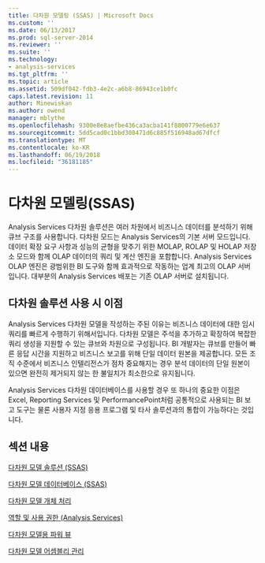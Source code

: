 ```yaml
---
title: 다차원 모델링 (SSAS) | Microsoft Docs
ms.custom: ''
ms.date: 06/13/2017
ms.prod: sql-server-2014
ms.reviewer: ''
ms.suite: ''
ms.technology:
- analysis-services
ms.tgt_pltfrm: ''
ms.topic: article
ms.assetid: 509df042-fdb3-4e2c-a6b8-86943ce1b0fc
caps.latest.revision: 11
author: Minewiskan
ms.author: owend
manager: mblythe
ms.openlocfilehash: 9300e8e8aefbe436ca3acba141f8800779e6e637
ms.sourcegitcommit: 5dd5cad0c1bbd308471d6c885f516948ad67dfcf
ms.translationtype: MT
ms.contentlocale: ko-KR
ms.lasthandoff: 06/19/2018
ms.locfileid: "36181185"
---
```

# <a name="multidimensional-modeling-ssas"></a>다차원 모델링(SSAS)
  Analysis Services 다차원 솔루션은 여러 차원에서 비즈니스 데이터를 분석하기 위해 큐브 구조를 사용합니다. 다차원 모드는 Analysis Services의 기본 서버 모드입니다. 데이터 확장 요구 사항과 성능의 균형을 맞추기 위한 MOLAP, ROLAP 및 HOLAP 저장소 모드와 함께 OLAP 데이터의 쿼리 및 계산 엔진을 포함합니다. Analysis Services OLAP 엔진은 광범위한 BI 도구와 함께 효과적으로 작동하는 업계 최고의 OLAP 서버입니다. 대부분의 Analysis Services 배포는 기존 OLAP 서버로 설치됩니다.  
  
## <a name="benefits-of-using-multidimensional-solutions"></a>다차원 솔루션 사용 시 이점  
 Analysis Services 다차원 모델을 작성하는 주된 이유는 비즈니스 데이터에 대한 임시 쿼리를 빠르게 수행하기 위해서입니다. 다차원 모델은 주석을 추가하고 확장하여 복잡한 쿼리 생성을 지원할 수 있는 큐브와 차원으로 구성됩니다. BI 개발자는 큐브를 만들어 빠른 응답 시간을 지원하고 비즈니스 보고를 위해 단일 데이터 원본을 제공합니다. 모든 조직 수준에서 비즈니스 인텔리전스가 점차 중요해지는 경우 분석 데이터의 단일 원본이 있으면 완전히 제거되지 않는 한 불일치가 최소한으로 유지됩니다.  
  
 Analysis Services 다차원 데이터베이스를 사용할 경우 또 하나의 중요한 이점은 Excel, Reporting Services 및 PerformancePoint처럼 공통적으로 사용되는 BI 보고 도구는 물론 사용자 지정 응용 프로그램 및 타사 솔루션과의 통합이 가능하다는 것입니다.  
  
## <a name="in-this-section"></a>섹션 내용  
 [다차원 모델 솔루션 &#40;SSAS&#41;](multidimensional-model-solutions-ssas.md)  
  
 [다차원 모델 데이터베이스 &#40;SSAS&#41;](multidimensional-model-databases-ssas.md)  
  
 [다차원 모델 개체 처리](processing-a-multidimensional-model-analysis-services.md)  
  
 [역할 및 사용 권한 &#40;Analysis Services&#41;](roles-and-permissions-analysis-services.md)  
  
 [다차원 모델용 파워 뷰](power-view-for-multidimensional-models.md)  
  
 [다차원 모델 어셈블리 관리](multidimensional-model-assemblies-management.md)  
  
  